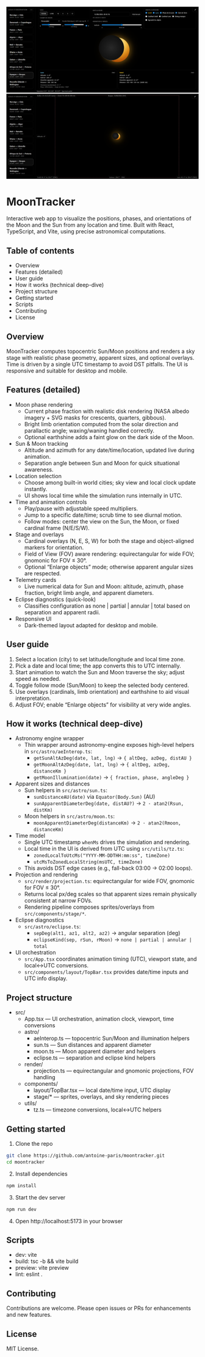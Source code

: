 ![Preview](preview.jpg)
![Preview 2](preview2.jpg)

# MoonTracker

Interactive web app to visualize the positions, phases, and orientations of the Moon and the Sun from any location and time. Built with React, TypeScript, and Vite, using precise astronomical computations.

## Table of contents

- Overview
- Features (detailed)
- User guide
- How it works (technical deep-dive)
- Project structure
- Getting started
- Scripts
- Contributing
- License

## Overview

MoonTracker computes topocentric Sun/Moon positions and renders a sky stage with realistic phase geometry, apparent sizes, and optional overlays. Time is driven by a single UTC timestamp to avoid DST pitfalls. The UI is responsive and suitable for desktop and mobile.

## Features (detailed)

- Moon phase rendering
  - Current phase fraction with realistic disk rendering (NASA albedo imagery + SVG masks for crescents, quarters, gibbous).
  - Bright limb orientation computed from the solar direction and parallactic angle; waxing/waning handled correctly.
  - Optional earthshine adds a faint glow on the dark side of the Moon.
- Sun & Moon tracking
  - Altitude and azimuth for any date/time/location, updated live during animation.
  - Separation angle between Sun and Moon for quick situational awareness.
- Location selection
  - Choose among built-in world cities; sky view and local clock update instantly.
  - UI shows local time while the simulation runs internally in UTC.
- Time and animation controls
  - Play/pause with adjustable speed multipliers.
  - Jump to a specific date/time; scrub time to see diurnal motion.
  - Follow modes: center the view on the Sun, the Moon, or fixed cardinal frame (N/E/S/W).
- Stage and overlays
  - Cardinal overlays (N, E, S, W) for both the stage and object-aligned markers for orientation.
  - Field of View (FOV) aware rendering: equirectangular for wide FOV; gnomonic for FOV ≤ 30°.
  - Optional “Enlarge objects” mode; otherwise apparent angular sizes are respected.
- Telemetry cards
  - Live numerical data for Sun and Moon: altitude, azimuth, phase fraction, bright limb angle, and apparent diameters.
- Eclipse diagnostics (quick-look)
  - Classifies configuration as none | partial | annular | total based on separation and apparent radii.
- Responsive UI
  - Dark-themed layout adapted for desktop and mobile.

## User guide

1) Select a location (city) to set latitude/longitude and local time zone.
2) Pick a date and local time; the app converts this to UTC internally.
3) Start animation to watch the Sun and Moon traverse the sky; adjust speed as needed.
4) Toggle follow mode (Sun/Moon) to keep the selected body centered.
5) Use overlays (cardinals, limb orientation) and earthshine to aid visual interpretation.
6) Adjust FOV; enable “Enlarge objects” for visibility at very wide angles.

## How it works (technical deep-dive)

- Astronomy engine wrapper
  - Thin wrapper around astronomy-engine exposes high-level helpers in `src/astro/aeInterop.ts`:
    - `getSunAltAzDeg(date, lat, lng)` → `{ altDeg, azDeg, distAU }`
    - `getMoonAltAzDeg(date, lat, lng)` → `{ altDeg, azDeg, distanceKm }`
    - `getMoonIllumination(date)` → `{ fraction, phase, angleDeg }`
- Apparent sizes and distances
  - Sun helpers in `src/astro/sun.ts`:
    - `sunDistanceAU(date)` via `Equator(Body.Sun)` (AU)
    - `sunApparentDiameterDeg(date, distAU?)` → `2 · atan2(Rsun, distKm)`
  - Moon helpers in `src/astro/moon.ts`:
    - `moonApparentDiameterDeg(distanceKm)` → `2 · atan2(Rmoon, distanceKm)`
- Time model
  - Single UTC timestamp `whenMs` drives the simulation and rendering.
  - Local time in the UI is derived from UTC using `src/utils/tz.ts`:
    - `zonedLocalToUtcMs("YYYY-MM-DDTHH:mm:ss", timeZone)`
    - `utcMsToZonedLocalString(msUTC, timeZone)`
  - This avoids DST edge cases (e.g., fall-back 03:00 → 02:00 loops).
- Projection and rendering
  - `src/render/projection.ts`: equirectangular for wide FOV, gnomonic for FOV ≤ 30°.
  - Returns local px/deg scales so that apparent sizes remain physically consistent at narrow FOVs.
  - Rendering pipeline composes sprites/overlays from `src/components/stage/*`.
- Eclipse diagnostics
  - `src/astro/eclipse.ts`:
    - `sepDeg(alt1, az1, alt2, az2)` → angular separation (deg)
    - `eclipseKind(sep, rSun, rMoon)` → `none | partial | annular | total`
- UI orchestration
  - `src/App.tsx` coordinates animation timing (UTC), viewport state, and local↔UTC conversions.
  - `src/components/layout/TopBar.tsx` provides date/time inputs and UTC info display.

## Project structure

- src/
  - App.tsx — UI orchestration, animation clock, viewport, time conversions
  - astro/
    - aeInterop.ts — topocentric Sun/Moon and illumination helpers
    - sun.ts — Sun distances and apparent diameter
    - moon.ts — Moon apparent diameter and helpers
    - eclipse.ts — separation and eclipse kind helpers
  - render/
    - projection.ts — equirectangular and gnomonic projections, FOV handling
  - components/
    - layout/TopBar.tsx — local date/time input, UTC display
    - stage/* — sprites, overlays, and sky rendering pieces
  - utils/
    - tz.ts — timezone conversions, local↔UTC helpers

## Getting started

1) Clone the repo

```sh
git clone https://github.com/antoine-paris/moontracker.git
cd moontracker
```

2) Install dependencies

```sh
npm install
```

3) Start the dev server

```sh
npm run dev
```

4) Open http://localhost:5173 in your browser

## Scripts

- dev: vite
- build: tsc -b && vite build
- preview: vite preview
- lint: eslint .

## Contributing

Contributions are welcome. Please open issues or PRs for enhancements and new features.

## License

MIT License.

